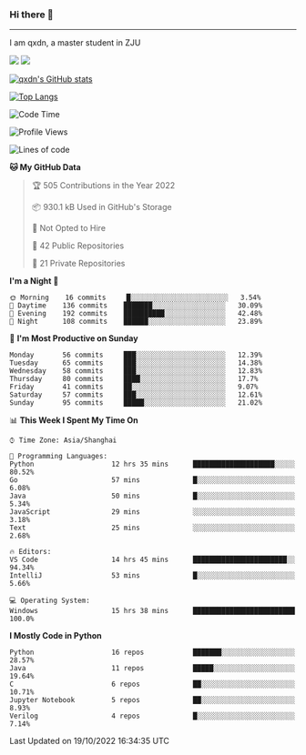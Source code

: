 ### Hi there 👋
---

I am qxdn, a master student in ZJU

[![](https://img.shields.io/badge/blog-qxdn-brightgreen?style=for-the-badge&logo=hexo)](https://qianxu.run) [![](https://img.shields.io/badge/bilibili-qxdn-ff69b4?style=for-the-badge&logo=Bilibili)](https://space.bilibili.com/11674667)


[![qxdn's GitHub stats](https://github-readme-stats.vercel.app/api?username=qxdn&count_private=true&show_icons=true)](https://github.com/qxdn)

[![Top Langs](https://github-readme-stats.vercel.app/api/top-langs/?username=qxdn&layout=compact)](https://github.com/qxdn)

<!--START_SECTION:waka-->
![Code Time](http://img.shields.io/badge/Code%20Time-543%20hrs%2050%20mins-blue)

![Profile Views](http://img.shields.io/badge/Profile%20Views-1-blue)

![Lines of code](https://img.shields.io/badge/From%20Hello%20World%20I%27ve%20Written-1%20Million%20lines%20of%20code-blue)

**🐱 My GitHub Data** 

> 🏆 505 Contributions in the Year 2022
 > 
> 📦 930.1 kB Used in GitHub's Storage 
 > 
> 🚫 Not Opted to Hire
 > 
> 📜 42 Public Repositories 
 > 
> 🔑 21 Private Repositories  
 > 
**I'm a Night 🦉** 

```text
🌞 Morning    16 commits     █░░░░░░░░░░░░░░░░░░░░░░░░   3.54% 
🌆 Daytime    136 commits    ███████░░░░░░░░░░░░░░░░░░   30.09% 
🌃 Evening    192 commits    ██████████░░░░░░░░░░░░░░░   42.48% 
🌙 Night      108 commits    ██████░░░░░░░░░░░░░░░░░░░   23.89%

```
📅 **I'm Most Productive on Sunday** 

```text
Monday       56 commits     ███░░░░░░░░░░░░░░░░░░░░░░   12.39% 
Tuesday      65 commits     ███░░░░░░░░░░░░░░░░░░░░░░   14.38% 
Wednesday    58 commits     ███░░░░░░░░░░░░░░░░░░░░░░   12.83% 
Thursday     80 commits     ████░░░░░░░░░░░░░░░░░░░░░   17.7% 
Friday       41 commits     ██░░░░░░░░░░░░░░░░░░░░░░░   9.07% 
Saturday     57 commits     ███░░░░░░░░░░░░░░░░░░░░░░   12.61% 
Sunday       95 commits     █████░░░░░░░░░░░░░░░░░░░░   21.02%

```


📊 **This Week I Spent My Time On** 

```text
⌚︎ Time Zone: Asia/Shanghai

💬 Programming Languages: 
Python                   12 hrs 35 mins      ████████████████████░░░░░   80.52% 
Go                       57 mins             █░░░░░░░░░░░░░░░░░░░░░░░░   6.08% 
Java                     50 mins             █░░░░░░░░░░░░░░░░░░░░░░░░   5.34% 
JavaScript               29 mins             ░░░░░░░░░░░░░░░░░░░░░░░░░   3.18% 
Text                     25 mins             ░░░░░░░░░░░░░░░░░░░░░░░░░   2.68%

🔥 Editors: 
VS Code                  14 hrs 45 mins      ███████████████████████░░   94.34% 
IntelliJ                 53 mins             █░░░░░░░░░░░░░░░░░░░░░░░░   5.66%

💻 Operating System: 
Windows                  15 hrs 38 mins      █████████████████████████   100.0%

```

**I Mostly Code in Python** 

```text
Python                   16 repos            ███████░░░░░░░░░░░░░░░░░░   28.57% 
Java                     11 repos            █████░░░░░░░░░░░░░░░░░░░░   19.64% 
C                        6 repos             ██░░░░░░░░░░░░░░░░░░░░░░░   10.71% 
Jupyter Notebook         5 repos             ██░░░░░░░░░░░░░░░░░░░░░░░   8.93% 
Verilog                  4 repos             █░░░░░░░░░░░░░░░░░░░░░░░░   7.14%

```



 Last Updated on 19/10/2022 16:34:35 UTC
<!--END_SECTION:waka-->

<!--
**qxdn/qxdn** is a ✨ _special_ ✨ repository because its `README.md` (this file) appears on your GitHub profile.

Here are some ideas to get you started:

- 🔭 I’m currently working on ...
- 🌱 I’m currently learning ...
- 👯 I’m looking to collaborate on ...
- 🤔 I’m looking for help with ...
- 💬 Ask me about ...
- 📫 How to reach me: ...
- 😄 Pronouns: ...
- ⚡ Fun fact: ...
-->

